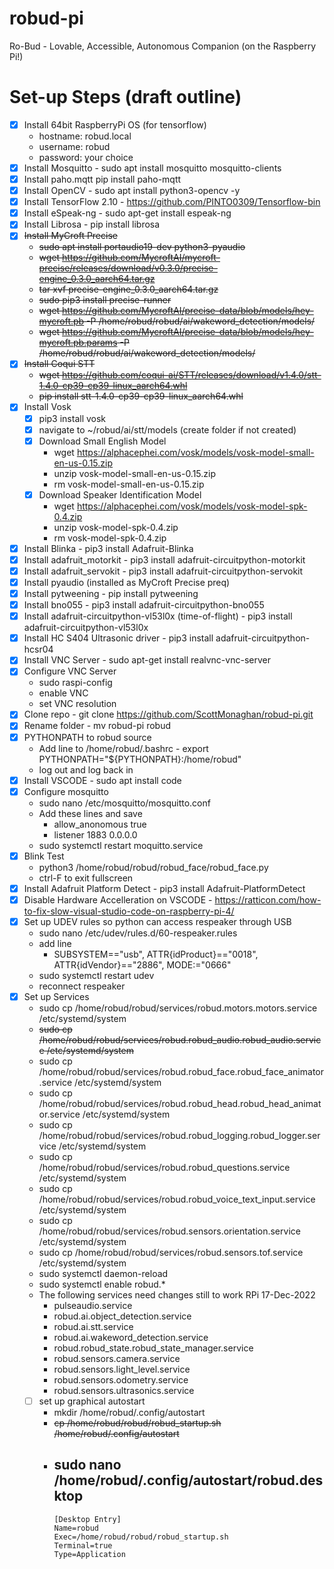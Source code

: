 # robud-pi
Ro-Bud - Lovable, Accessible, Autonomous Companion (on the Raspberry Pi!)

# Set-up Steps (draft outline)
 - [X] Install 64bit RaspberryPi OS (for tensorflow)
   - hostname: robud.local
   - username: robud
   - password: your choice 
 - [X] Install Mosquitto - sudo apt install mosquitto mosquitto-clients
 - [X] Install paho.mqtt pip install paho-mqtt
 - [X] Install OpenCV - sudo apt install python3-opencv -y
 - [X] Install TensorFlow 2.10 - https://github.com/PINTO0309/Tensorflow-bin
 - [X] Install eSpeak-ng - sudo apt-get install espeak-ng
 - [X] Install Librosa - pip install librosa
 - [x] ~~Install MyCroft Precise~~
   - ~~sudo apt install portaudio19-dev python3-pyaudio~~
   - ~~wget https://github.com/MycroftAI/mycroft-precise/releases/download/v0.3.0/precise-engine_0.3.0_aarch64.tar.gz~~
   - ~~tar xvf precise-engine_0.3.0_aarch64.tar.gz~~
   - ~~sudo pip3 install precise-runner~~
   - ~~wget https://github.com/MycroftAI/precise-data/blob/models/hey-mycroft.pb -P /home/robud/robud/ai/wakeword_detection/models/~~
   - ~~wget https://github.com/MycroftAI/precise-data/blob/models/hey-mycroft.pb.params -P /home/robud/robud/ai/wakeword_detection/models/~~
 - [x] ~~Install Coqui STT~~
   - ~~wget https://github.com/coqui-ai/STT/releases/download/v1.4.0/stt-1.4.0-cp39-cp39-linux_aarch64.whl~~
   - ~~pip install stt-1.4.0-cp39-cp39-linux_aarch64.whl~~
 - [x] Install Vosk
   - [x] pip3 install vosk
   - [x] navigate to ~/robud/ai/stt/models (create folder if not created)
   - [x] Download Small English Model
     - wget https://alphacephei.com/vosk/models/vosk-model-small-en-us-0.15.zip
     - unzip vosk-model-small-en-us-0.15.zip
     - rm vosk-model-small-en-us-0.15.zip
   - [x] Download Speaker Identification Model
     - wget https://alphacephei.com/vosk/models/vosk-model-spk-0.4.zip
     - unzip vosk-model-spk-0.4.zip
     - rm vosk-model-spk-0.4.zip
 - [x] Install Blinka - pip3 install Adafruit-Blinka
 - [x] Install adafruit_motorkit - pip3 install adafruit-circuitpython-motorkit
 - [x] Install adafruit_servokit - pip3 install adafruit-circuitpython-servokit
 - [x] Install pyaudio (installed as MyCroft Precise preq)
 - [x] Install pytweening - pip install pytweening
 - [x] Install bno055 -  pip3 install adafruit-circuitpython-bno055
 - [x] Install adafruit-circuitpython-vl53l0x (time-of-flight) - pip3 install adafruit-circuitpython-vl53l0x
 - [x] Install HC S404 Ultrasonic driver - pip3 install adafruit-circuitpython-hcsr04
 - [x] Install VNC Server - sudo apt-get install realvnc-vnc-server
 - [x] Configure VNC Server 
   - sudo raspi-config
   - enable VNC
   - set VNC resolution
 - [x] Clone repo - git clone https://github.com/ScottMonaghan/robud-pi.git
 - [x] Rename folder - mv robud-pi robud
 - [x] PYTHONPATH to robud source 
   - Add line to /home/robud/.bashrc - export PYTHONPATH="${PYTHONPATH}:/home/robud"
   - log out and log back in
 - [x] Install VSCODE - sudo apt install code
 - [x] Configure mosquitto
   - sudo nano /etc/mosquitto/mosquitto.conf
   - Add these lines and save
     - allow_anonomous true
     - listener 1883 0.0.0.0
   - sudo systemctl restart moquitto.service
 - [x] Blink Test 
   - python3 /home/robud/robud/robud_face/robud_face.py
   - ctrl-F to exit fullscreen
 - [x] Install Adafruit Platform Detect - pip3 install Adafruit-PlatformDetect
 - [x] Disable Hardware Accelleration on VSCODE - https://ratticon.com/how-to-fix-slow-visual-studio-code-on-raspberry-pi-4/
 - [x] Set up UDEV rules so python can access respeaker through USB
   - sudo nano /etc/udev/rules.d/60-respeaker.rules
   - add line
     - SUBSYSTEM=="usb", ATTR{idProduct}=="0018", ATTR{idVendor}=="2886", MODE:="0666"
   - sudo systemctl restart udev
   - reconnect respeaker
  - [x] Set up Services
    - sudo cp /home/robud/robud/services/robud.motors.motors.service /etc/systemd/system
    - ~~sudo cp /home/robud/robud/services/robud.robud_audio.robud_audio.service  /etc/systemd/system~~
    - sudo cp /home/robud/robud/services/robud.robud_face.robud_face_animator.service /etc/systemd/system
    - sudo cp /home/robud/robud/services/robud.robud_head.robud_head_animator.service /etc/systemd/system
    - sudo cp /home/robud/robud/services/robud.robud_logging.robud_logger.service /etc/systemd/system
    - sudo cp /home/robud/robud/services/robud.robud_questions.service /etc/systemd/system
    - sudo cp /home/robud/robud/services/robud.robud_voice_text_input.service /etc/systemd/system
    - sudo cp /home/robud/robud/services/robud.sensors.orientation.service /etc/systemd/system
    - sudo cp /home/robud/robud/services/robud.sensors.tof.service /etc/systemd/system
    - sudo systemctl daemon-reload
    - sudo systemctl enable robud.*
    - The following services need changes still to work RPi 17-Dec-2022
      - pulseaudio.service
      - robud.ai.object_detection.service
      - robud.ai.stt.service
      - robud.ai.wakeword_detection.service
      - robud.robud_state.robud_state_manager.service
      - robud.sensors.camera.service
      - robud.sensors.light_level.service
      - robud.sensors.odometry.service
      - robud.sensors.ultrasonics.service
    - [ ] set up graphical autostart
      - mkdir /home/robud/.config/autostart
      - ~~cp /home/robud/robud/robud_startup.sh /home/robud/.config/autostart~~
      - sudo nano /home/robud/.config/autostart/robud.desktop
        - 
        ```
        [Desktop Entry]
        Name=robud
        Exec=/home/robud/robud/robud_startup.sh
        Terminal=true
        Type=Application
        ```
      
      






